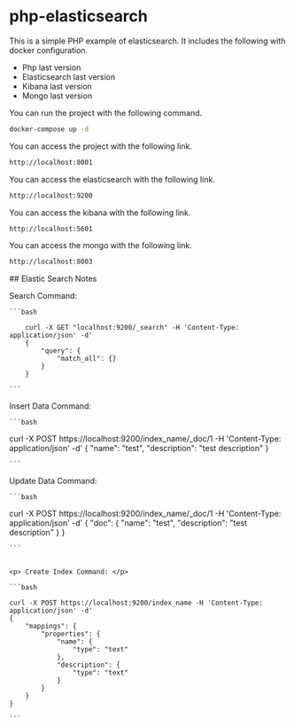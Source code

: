 # php-elasticsearch

<p> This is a simple PHP example of elasticsearch. It includes the following with docker configuration. </p>

<ul>
    <li>Php last version</li>
    <li>Elasticsearch last version</li>
    <li>Kibana last version</li>
    <li>Mongo last version</li>
</ul>

<p> You can run the project with the following command. </p>

```bash 
docker-compose up -d
```

<p> You can access the project with the following link. </p>

```bash
http://localhost:8001
```
<p> You can access the elasticsearch with the following link. </p>

```bash
http://localhost:9200
```

<p> You can access the kibana with the following link. </p>

```bash
http://localhost:5601
```

<p> You can access the mongo with the following link. </p>

```bash
http://localhost:8003
```


## Elastic Search Notes

<p> Search Command: </p>
    
    ```bash
    
        curl -X GET "localhost:9200/_search" -H 'Content-Type: application/json' -d'
        {
            "query": {
                "match_all": {}
            }
        }
        
    ```



<p> Insert Data Command: </p>
    
    ```bash
    
 curl -X POST https://localhost:9200/index_name/_doc/1 -H 'Content-Type: application/json' -d'
    {
        "name": "test",
        "description": "test description"
    }
   
    ```

<p> Update Data Command: </p>
    
    ```bash
    
curl -X POST https://localhost:9200/index_name/_doc/1 -H 'Content-Type: application/json' -d'
    {
        "doc": {
            "name": "test",
            "description": "test description"
        }
    }
    
    ```


    <p> Create Index Command: </p>
    
    ```bash
    
    curl -X POST https://localhost:9200/index_name -H 'Content-Type: application/json' -d'
    {
        "mappings": {
            "properties": {
                "name": {
                    "type": "text"
                },
                "description": {
                    "type": "text"
                }
            }
        }
    }
    
    ```


  




